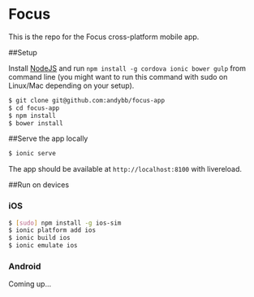 Focus 
===============

This is the repo for the Focus cross-platform mobile app. 

##Setup 

Install [NodeJS](https://nodejs.org) and run `npm install -g cordova ionic bower gulp` from command line (you might want to run this command with sudo on Linux/Mac depending on your setup).

```bash
$ git clone git@github.com:andybb/focus-app
$ cd focus-app
$ npm install
$ bower install
```

##Serve the app locally

```bash
$ ionic serve
```

The app should be available at `http://localhost:8100` with livereload.

##Run on devices

### iOS

```bash
$ [sudo] npm install -g ios-sim
$ ionic platform add ios
$ ionic build ios
$ ionic emulate ios
```

### Android

Coming up...

